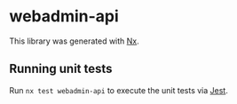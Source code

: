 # webadmin-api

This library was generated with [Nx](https://nx.dev).

## Running unit tests

Run `nx test webadmin-api` to execute the unit tests via [Jest](https://jestjs.io).
